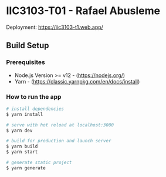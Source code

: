 # IIC3103-T01 - Rafael Abusleme

Deployment: https://iic3103-t1.web.app/

## Build Setup

### Prerequisites

- Node.js Version >= v12 - (https://nodejs.org/)
- Yarn - (https://classic.yarnpkg.com/en/docs/install)

### How to run the app

```bash
# install dependencies
$ yarn install

# serve with hot reload at localhost:3000
$ yarn dev

# build for production and launch server
$ yarn build
$ yarn start

# generate static project
$ yarn generate
```
